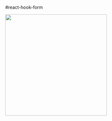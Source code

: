 #react-hook-form

<img src="https://user-images.githubusercontent.com/29602038/120102357-2a51aa80-c17d-11eb-8ae1-717edbc3e216.png" width="320" />
